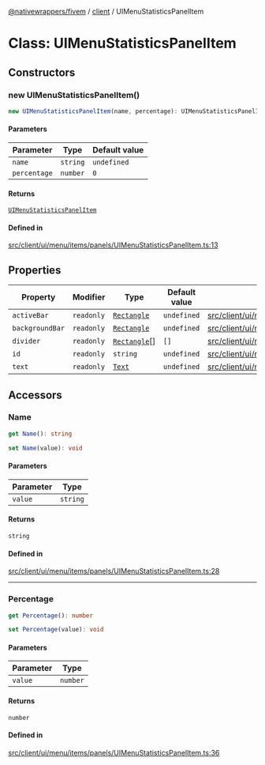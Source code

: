 [@nativewrappers/fivem](../../README.md) / [client](../README.md) / UIMenuStatisticsPanelItem

# Class: UIMenuStatisticsPanelItem

## Constructors

### new UIMenuStatisticsPanelItem()

```ts
new UIMenuStatisticsPanelItem(name, percentage): UIMenuStatisticsPanelItem
```

#### Parameters

| Parameter | Type | Default value |
| ------ | ------ | ------ |
| `name` | `string` | `undefined` |
| `percentage` | `number` | `0` |

#### Returns

[`UIMenuStatisticsPanelItem`](UIMenuStatisticsPanelItem.md)

#### Defined in

[src/client/ui/menu/items/panels/UIMenuStatisticsPanelItem.ts:13](https://github.com/nativewrappers/fivem/blob/09478da418b400a28e2cc17ab86f47c957997aed/src/client/ui/menu/items/panels/UIMenuStatisticsPanelItem.ts#L13)

## Properties

| Property | Modifier | Type | Default value | Defined in |
| ------ | ------ | ------ | ------ | ------ |
| `activeBar` | `readonly` | [`Rectangle`](Rectangle.md) | `undefined` | [src/client/ui/menu/items/panels/UIMenuStatisticsPanelItem.ts:9](https://github.com/nativewrappers/fivem/blob/09478da418b400a28e2cc17ab86f47c957997aed/src/client/ui/menu/items/panels/UIMenuStatisticsPanelItem.ts#L9) |
| `backgroundBar` | `readonly` | [`Rectangle`](Rectangle.md) | `undefined` | [src/client/ui/menu/items/panels/UIMenuStatisticsPanelItem.ts:10](https://github.com/nativewrappers/fivem/blob/09478da418b400a28e2cc17ab86f47c957997aed/src/client/ui/menu/items/panels/UIMenuStatisticsPanelItem.ts#L10) |
| `divider` | `readonly` | [`Rectangle`](Rectangle.md)[] | `[]` | [src/client/ui/menu/items/panels/UIMenuStatisticsPanelItem.ts:11](https://github.com/nativewrappers/fivem/blob/09478da418b400a28e2cc17ab86f47c957997aed/src/client/ui/menu/items/panels/UIMenuStatisticsPanelItem.ts#L11) |
| `id` | `readonly` | `string` | `undefined` | [src/client/ui/menu/items/panels/UIMenuStatisticsPanelItem.ts:6](https://github.com/nativewrappers/fivem/blob/09478da418b400a28e2cc17ab86f47c957997aed/src/client/ui/menu/items/panels/UIMenuStatisticsPanelItem.ts#L6) |
| `text` | `readonly` | [`Text`](Text.md) | `undefined` | [src/client/ui/menu/items/panels/UIMenuStatisticsPanelItem.ts:8](https://github.com/nativewrappers/fivem/blob/09478da418b400a28e2cc17ab86f47c957997aed/src/client/ui/menu/items/panels/UIMenuStatisticsPanelItem.ts#L8) |

## Accessors

### Name

```ts
get Name(): string
```

```ts
set Name(value): void
```

#### Parameters

| Parameter | Type |
| ------ | ------ |
| `value` | `string` |

#### Returns

`string`

#### Defined in

[src/client/ui/menu/items/panels/UIMenuStatisticsPanelItem.ts:28](https://github.com/nativewrappers/fivem/blob/09478da418b400a28e2cc17ab86f47c957997aed/src/client/ui/menu/items/panels/UIMenuStatisticsPanelItem.ts#L28)

***

### Percentage

```ts
get Percentage(): number
```

```ts
set Percentage(value): void
```

#### Parameters

| Parameter | Type |
| ------ | ------ |
| `value` | `number` |

#### Returns

`number`

#### Defined in

[src/client/ui/menu/items/panels/UIMenuStatisticsPanelItem.ts:36](https://github.com/nativewrappers/fivem/blob/09478da418b400a28e2cc17ab86f47c957997aed/src/client/ui/menu/items/panels/UIMenuStatisticsPanelItem.ts#L36)
